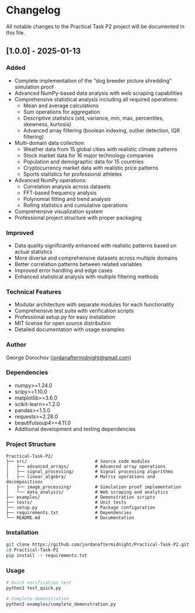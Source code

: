 # Changelog

All notable changes to the Practical Task P2 project will be documented in this file.

## [1.0.0] - 2025-01-13

### Added
- Complete implementation of the "dog breeder picture shredding" simulation proof
- Advanced NumPy-based data analysis with web scraping capabilities
- Comprehensive statistical analysis including all required operations:
  - Mean and average calculations
  - Sum operations for aggregation
  - Descriptive statistics (std, variance, min, max, percentiles, skewness, kurtosis)
  - Advanced array filtering (boolean indexing, outlier detection, IQR filtering)
- Multi-domain data collection:
  - Weather data from 15 global cities with realistic climate patterns
  - Stock market data for 16 major technology companies
  - Population and demographic data for 15 countries
  - Cryptocurrency market data with realistic price patterns
  - Sports statistics for professional athletes
- Advanced NumPy operations:
  - Correlation analysis across datasets
  - FFT-based frequency analysis
  - Polynomial fitting and trend analysis
  - Rolling statistics and cumulative operations
- Comprehensive visualization system
- Professional project structure with proper packaging

### Improved
- Data quality significantly enhanced with realistic patterns based on actual statistics
- More diverse and comprehensive datasets across multiple domains
- Better correlation patterns between related variables
- Improved error handling and edge cases
- Enhanced statistical analysis with multiple filtering methods

### Technical Features
- Modular architecture with separate modules for each functionality
- Comprehensive test suite with verification scripts
- Professional setup.py for easy installation
- MIT license for open source distribution
- Detailed documentation with usage examples

### Author
George Dorochov (jordanaftermidnight@gmail.com)

### Dependencies
- numpy>=1.24.0
- scipy>=1.10.0
- matplotlib>=3.6.0
- scikit-learn>=1.2.0
- pandas>=1.5.0
- requests>=2.28.0
- beautifulsoup4>=4.11.0
- Additional development and testing dependencies

### Project Structure
```
Practical-Task-P2/
├── src/                          # Source code modules
│   ├── advanced_arrays/          # Advanced array operations
│   ├── signal_processing/        # Signal processing algorithms
│   ├── linear_algebra/           # Matrix operations and decompositions
│   ├── image_processing/         # Simulation proof implementation
│   └── data_analysis/            # Web scraping and analytics
├── examples/                     # Demonstration scripts
├── tests/                        # Unit tests
├── setup.py                      # Package configuration
├── requirements.txt              # Dependencies
└── README.md                     # Documentation
```

### Installation
```bash
git clone https://github.com/jordanaftermidnight/Practical-Task-P2.git
cd Practical-Task-P2
pip install -r requirements.txt
```

### Usage
```bash
# Quick verification test
python3 test_quick.py

# Complete demonstration
python3 examples/complete_demonstration.py
```